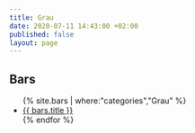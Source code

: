 ```yaml
---
title: Grau
date: 2020-07-11 14:43:00 +02:00
published: false
layout: page
---
```


## Bars

<ul>
{% site.bars | where:"categories","Grau" %}
<li><a href="{{ bars.url }}"> {{ bars.title }}</a> </li>
{% endfor %}
</ul>
